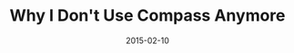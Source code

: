 ---
codepen: false
comments: false
date: 2015-02-10
external:
  host: SitePoint
  url: http://www.sitepoint.com/dont-use-compass-anymore/
layout: none
preview: false
published: true
sassmeister: false
summary: false
title: "Why I Don't Use Compass Anymore"
---